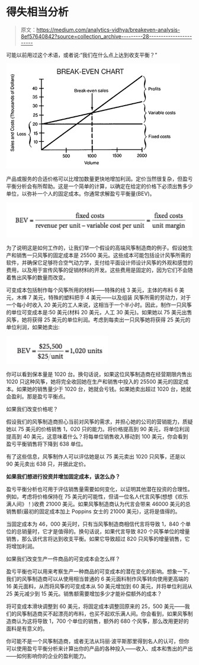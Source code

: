 # 得失相当分析

> 原文：<https://medium.com/analytics-vidhya/breakeven-analysis-8ef57640842?source=collection_archive---------28----------------------->

可能以前用过这个术语，或者说:“我们在什么点上达到收支平衡？”

![](img/b1fc57c793fa8185d0fbab7ea0283e7e.png)

产品或服务的合适价格可以比增加数量更快地增加利润。定价当然很复杂，但盈亏平衡分析会有所帮助。这是一个简单的计算，以确定在给定的价格下必须出售多少单位，以弥补一个人的固定成本。你通常求解盈亏平衡量(BEV)。

![](img/f7e8a327e117fbae123105efdc91c905.png)

为了说明这是如何工作的，让我们举一个假设的高端风筝制造商的例子。假设她生产和销售一只风筝的固定成本是 25500 美元。这些成本可能包括设计风筝所需的软件，并确保它足够符合空气动力学，支付给平面设计师设计风筝的外观和感觉的费用，以及用于宣传风筝的促销材料的开发。这些费用是固定的，因为它们不会随着售出风筝的数量而改变。

可变成本包括制作每个风筝所用的材料——特殊的线 3 美元，主体的布料 6 美元，木榫 7 美元，特殊的塑料把手 4 美元——以及组装
风筝所需的劳动力，对于一个每小时收入 20 美元的工人来说，这相当于一个半小时。因此，制作一只风筝的单位可变成本是:50 美元(材料 20 美元，人工 30 美元)。如果她以 75 美元出售风筝，她将获得 25 美元的单位利润。考虑到每卖出一只风筝她将获得 25 美元的单位利润，如果她卖出:

![](img/eca6403306027c437ccd960c32778e37.png)

你可以看到保本量是 1020 台。换句话说，如果这位风筝制造商在经营期限内售出 1020 只这种风筝，她将完全收回她在生产和销售中投入的 25500 美元的固定成本。如果她的销售量少于 1020 台，她就会亏钱。如果她卖出超过 1020 台，她就会盈利。那是盈亏平衡点。

如果我们改变价格呢？

假设我们的风筝制造商担心当前对风筝的需求，并担心她的公司的营销能力，质疑她以 75 美元的价格销售 1，020 只的能力。将价格提高到 90 美元，将单位利润提高到 40 美元，这意味着什么？将每单位销售收入移动到 100 美元，你会看到盈亏平衡销售将下降到 638 单位。

有了这些信息，风筝制作人可以评估她是以 75 美元卖出 1020 只风筝，还是以 90 美元卖出 638 只，并据此定价。

**如果我们想进行投资并增加固定成本，该怎么办？**

盈亏平衡分析也可用于评估销售量需要如何变化，以证明其他潜在投资的合理性。例如，考虑将价格保持在 75 美元的可能性，但请一位名人代言风筝(想想《欢乐满人间》！)收费 21000 美元。如果风筝制造商认为代言会带来 46000 美元的总销售额(最初的固定成本加上 Poppins 女士的 21000 美元)，这将是值得的。

当固定成本为 46，000 美元时，只有当风筝制造商相信代言将导致 1，840 个单位的总销量时，它才是值得的。换句话说，如果代言导致 820 个风筝单位的增量销售，那么该代言将达到收支平衡。如果它导致超过 820 只风筝的增量销售，它将增加利润。

如果我们改变生产一件商品的可变成本会怎么样？

盈亏平衡也可以用来考察生产一种商品的可变成本的潜在变化的影响。想象一下，我们的风筝制造商可以从使用相当普通的 6 美元面料制作风筝转向使用更高端的 16 美元面料，从而将风筝的可变成本从 50 美元增加到 60 美元，并将单位利润从 25 美元减少到 15 美元。销售额需要增加多少才能补偿额外的成本？

将可变成本滑块调整到 60 美元，将固定成本调整回原来的 25，500 美元——我们的风筝制造商买不起漂亮的布料，也买不起欢乐满人间。你会看到，如果风筝制造商认为这将导致 1，700 个单位的销售，额外的 680 个风筝，那么改用更好的面料是有意义的。

你可能不是一个风筝制造商，或者无法从玛丽·波平斯那里得到名人的认可，但你可以使用盈亏平衡分析来计算出你的产品的各种投入——收入、成本和售出的产出——如何影响你的企业的盈利能力。